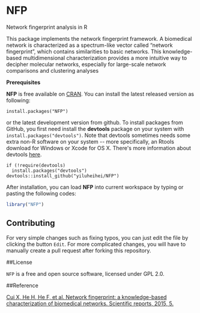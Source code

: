 # NFP
Network fingerprint analysis in R

This package implements the network fingerprint framework. A biomedical network is characterized as a spectrum-like vector called “network fingerprint”, which contains similarities to basic networks. This knowledge-based multidimensional characterization provides a more intuitive way to decipher molecular networks, especially for large-scale network comparisons and clustering analyses

**Prerequisites**

**NFP** is free available on [CRAN](https://cran.r-project.org). You can 
install the latest released version as following:

```{r,eval=FALSE} 
install.packages("NFP")
```

or the latest development version from github. To install packages from GitHub,
you first need install the **devtools** package on your system with 
`install.packages("devtools")`. Note that devtools sometimes needs some 
extra non-R software on your system -- more specifically, an Rtools download for
Windows or Xcode for OS X. There's more information about devtools
[here](https://github.com/hadley/devtools).
  
```{r,eval=FALSE} 
if (!require(devtools) 
  install.packages("devtools") 
devtools::install_github("yiluheihei/NFP") 
```


After installation, you can load **NFP** into current workspace by typing or pasting the following codes:

 ```R
library("NFP")
 ```
## Contributing

For very simple changes such as fixing typos, you can just edit the file by clicking the button `Edit`. 
For more complicated changes, you will have to manually create a pull request after forking this repository.
 
##License

`NFP` is a free and open source software, licensed under GPL 2.0.

##Reference

[Cui X, He H, He F, et al. Network fingerprint: a knowledge-based characterization of biomedical networks. Scientific reports, 2015, 5.](http://www.nature.com/articles/srep13286)

